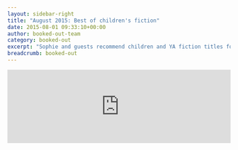 ```yaml
---
layout: sidebar-right
title: "August 2015: Best of children's fiction"
date: 2015-08-01 09:33:10+00:00
author: booked-out-team
category: booked-out
excerpt: "Sophie and guests recommend children and YA fiction titles for all ages including <cite>Buffalo Soldier</cite> by Tanya Landman, <cite>Swallows and Amazons</cite> by Arthur Ransome, <cite>Wonder</cite> by R.J. Palacio, <cite>Looking for Alaska</cite> by John Green, picture books by Emma Chichester Clark and Rebecca Cobb, and series including Erin Hunter's <cite>Warrior Cats</cite>, <cite>Adventure Island</cite> by Helen Moss, <cite>iHorror (Pick your path)</cite> by Steve Barlow and Steve Skidmore, and the <cite>Naruto</cite> Manga by Masahai Kishimoto."
breadcrumb: booked-out
---
```

<iframe width="100%" height="166" scrolling="no" frameborder="no" src="https://w.soundcloud.com/player/?url=https%3A//api.soundcloud.com/tracks/220226898&amp;color=ff5500&amp;auto_play=false&amp;hide_related=false&amp;show_comments=true&amp;show_user=true&amp;show_reposts=false"></iframe>
